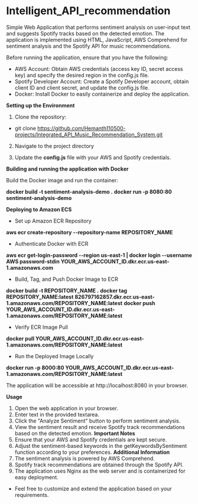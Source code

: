 # Intelligent_API_recommendation

Simple Web Application that performs sentiment analysis on user-input text and suggests Spotify tracks based on the detected emotion. The application is implemented using HTML, JavaScript, AWS Comprehend for sentiment analysis and the Spotify API for music recommendations.

Before running the application, ensure that you have the following:

* AWS Account: Obtain AWS credentials (access key ID, secret access key) and specify the desired region in the config.js file.
* Spotify Developer Account: Create a Spotify Developer account, obtain client ID and client secret, and update the config.js file.
* Docker: Install Docker to easily containerize and deploy the application.


**Setting up the Environment**

1. Clone the repository:
* git clone https://github.com/Hemanth110500-projects/Integrated_API_Music_Recommendation_System.git

2. Navigate to the project directory

3. Update the **config.js** file with your AWS and Spotify credentials.


**Building and running the application with Docker**

Build the Docker image and run the container:

**docker build -t sentiment-analysis-demo .**
**docker run -p 8080:80 sentiment-analysis-demo**

**Deploying to Amazon ECS**

* Set up Amazon ECR Repository

**aws ecr create-repository --repository-name REPOSITORY_NAME**

* Authenticate Docker with ECR

**aws ecr get-login-password --region us-east-1 | docker login --username AWS password-stdin YOUR_AWS_ACCOUNT_ID.dkr.ecr.us-east-1.amazonaws.com**

* Build, Tag, and Push Docker Image to ECR

**docker build -t REPOSITORY_NAME .**
**docker tag REPOSITORY_NAME:latest 826797162857.dkr.ecr.us-east-1.amazonaws.com/REPOSITORY_NAME:latest**
**docker push YOUR_AWS_ACCOUNT_ID.dkr.ecr.us-east-1.amazonaws.com/REPOSITORY_NAME:latest**

* Verify ECR Image Pull

**docker pull YOUR_AWS_ACCOUNT_ID.dkr.ecr.us-east-1.amazonaws.com/REPOSITORY_NAME:latest**

* Run the Deployed Image Locally

**docker run -p 8000:80 YOUR_AWS_ACCOUNT_ID.dkr.ecr.us-east-1.amazonaws.com/REPOSITORY_NAME:latest**


The application will be accessible at http://localhost:8080 in your browser.

**Usage**
1. Open the web application in your browser.
2. Enter text in the provided textarea.
3. Click the "Analyze Sentiment" button to perform sentiment analysis.
4. View the sentiment result and receive Spotify track recommendations based on the detected emotion.
**Important Notes**
1. Ensure that your AWS and Spotify credentials are kept secure.
2. Adjust the sentiment-based keywords in the getKeywordsBySentiment function according to your preferences.
**Additional Information**
1. The sentiment analysis is powered by AWS Comprehend.
2. Spotify track recommendations are obtained through the Spotify API.
3. The application uses Nginx as the web server and is containerized for easy deployment.

* Feel free to customize and extend the application based on your requirements.

